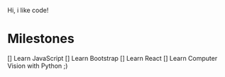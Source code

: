 Hi, i like code!

# Milestones

[] Learn JavaScript
[] Learn Bootstrap
[] Learn React
[] Learn Computer Vision with Python ;)

<!---
Yukari-san/Yukari-san is a ✨ special ✨ repository because its `README.md` (this file) appears on your GitHub profile.
You can click the Preview link to take a look at your changes.
--->
